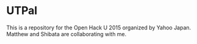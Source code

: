 # UTPal
This is a repository for the Open Hack U 2015 organized by Yahoo Japan.
Matthew and Shibata are collaborating with me.
